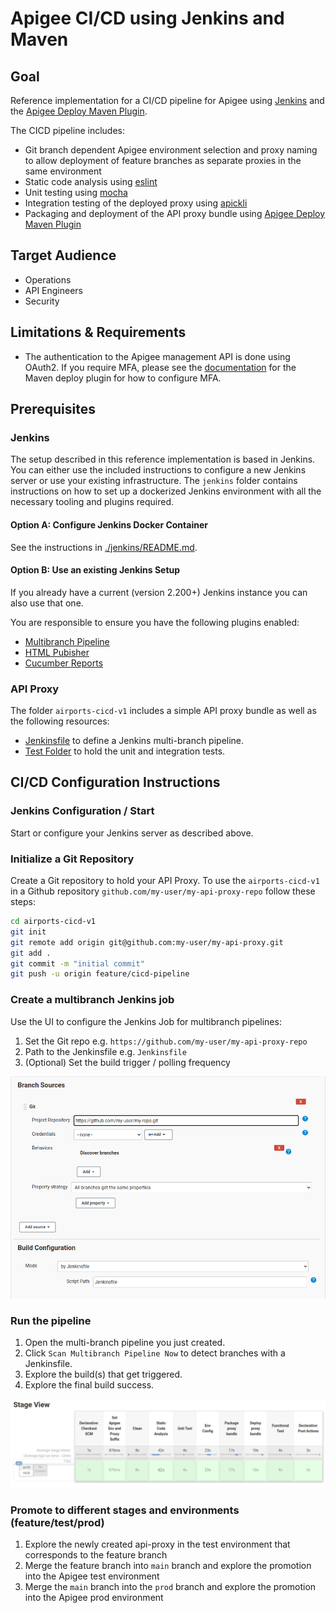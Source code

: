 # Apigee CI/CD using Jenkins and Maven

## Goal

Reference implementation for a CI/CD pipeline for Apigee using
[Jenkins](https://www.jenkins.io/) and the [Apigee Deploy Maven Plugin](https://github.com/apigee/apigee-deploy-maven-plugin).

The CICD pipeline includes:

- Git branch dependent Apigee environment selection and proxy naming to allow
  deployment of feature branches as separate proxies in the same environment
- Static code analysis using [eslint](https://eslint.org/)
- Unit testing using [mocha](https://mochajs.org/)
- Integration testing of the deployed proxy using
  [apickli](https://github.com/apickli/apickli)
- Packaging and deployment of the API proxy bundle using
  [Apigee Deploy Maven Plugin](https://github.com/apigee/apigee-deploy-maven-plugin)

## Target Audience

- Operations
- API Engineers
- Security

## Limitations & Requirements

- The authentication to the Apigee management API is done using OAuth2. If
  you require MFA, please see the [documentation](https://github.com/apigee/apigee-deploy-maven-plugin#oauth-and-two-factor-authentication)
  for the Maven deploy plugin for how to configure MFA.

## Prerequisites

### Jenkins

The setup described in this reference implementation is based in Jenkins. You
can either use the included instructions to configure a new Jenkins server or
use your existing infrastructure. The `jenkins` folder contains instructions
on how to set up a dockerized Jenkins environment with all the necessary
tooling and plugins required.

#### Option A: Configure Jenkins Docker Container

See the instructions in [./jenkins/README.md](./jenkins/README.md).

#### Option B: Use an existing Jenkins Setup

If you already have a current (version 2.200+) Jenkins instance you can also
use that one.

You are responsible to ensure you have the following plugins enabled:

- [Multibranch Pipeline](https://plugins.jenkins.io/workflow-multibranch/)
- [HTML Pubisher](https://plugins.jenkins.io/htmlpublisher/)
- [Cucumber Reports](https://plugins.jenkins.io/cucumber-reports/)

### API Proxy

The folder `airports-cicd-v1` includes a simple API proxy bundle as well as the
following resources:

- [Jenkinsfile](./airports-cicd-v1/Jenkinsfile) to define a Jenkins
  multi-branch pipeline.
- [Test Folder](./airports-cicd-v1/test) to hold the unit and integration
  tests.

## CI/CD Configuration Instructions

### Jenkins Configuration / Start

Start or configure your Jenkins server as described above.

### Initialize a Git Repository

Create a Git repository to hold your API Proxy. To use the `airports-cicd-v1`
in a Github repository `github.com/my-user/my-api-proxy-repo` follow these
steps:

```bash
cd airports-cicd-v1
git init
git remote add origin git@github.com:my-user/my-api-proxy.git
git add .
git commit -m "initial commit"
git push -u origin feature/cicd-pipeline
```

### Create a multibranch Jenkins job

Use the UI to configure the Jenkins Job for multibranch pipelines:

1.  Set the Git repo e.g. `https://github.com/my-user/my-api-proxy-repo`
2.  Path to the Jenkinsfile e.g. `Jenkinsfile`
3.  (Optional) Set the build trigger / polling frequency

![Jenkins Config](./img/jenkins-config.png)

### Run the pipeline

1.  Open the multi-branch pipeline you just created.
2.  Click `Scan Multibranch Pipeline Now` to detect branches with a
    Jenkinsfile.
3.  Explore the build(s) that get triggered.
4.  Explore the final build success.

![Jenkins Successful Pipeline](./img/jenkins-success.png)

### Promote to different stages and environments (feature/test/prod)

1.  Explore the newly created api-proxy in the test environment that
    corresponds to the feature branch
2.  Merge the feature branch into `main` branch and explore the promotion into
    the Apigee test environment
3.  Merge the `main` branch into the `prod` branch and explore the promotion
    into the Apigee prod environment
